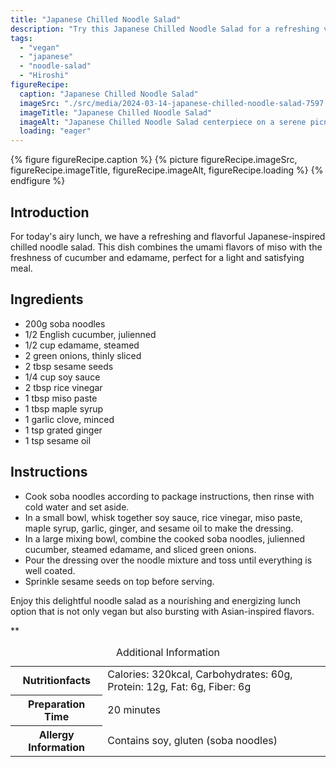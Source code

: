 ```yaml
---
title: "Japanese Chilled Noodle Salad"
description: "Try this Japanese Chilled Noodle Salad for a refreshing vegan lunch option. Soba noodles tossed in a savory miso dressing with crunchy cucumbers and edamame."
tags:
  - "vegan"
  - "japanese"
  - "noodle-salad"
  - "Hiroshi"
figureRecipe: 
  caption: "Japanese Chilled Noodle Salad"
  imageSrc: "./src/media/2024-03-14-japanese-chilled-noodle-salad-7597.png"
  imageTitle: "Japanese Chilled Noodle Salad"
  imageAlt: "Japanese Chilled Noodle Salad centerpiece on a serene picnic table, minimalist presentation exuding freshness and vegan essence"
  loading: "eager"
---
```


{% figure figureRecipe.caption %}
{% picture figureRecipe.imageSrc, figureRecipe.imageTitle, figureRecipe.imageAlt, figureRecipe.loading %}
{% endfigure %}

## Introduction

For today's airy lunch, we have a refreshing and flavorful Japanese-inspired chilled noodle salad. This dish combines the umami flavors of miso with the freshness of cucumber and edamame, perfect for a light and satisfying meal.

## Ingredients

- 200g soba noodles
- 1/2 English cucumber, julienned
- 1/2 cup edamame, steamed
- 2 green onions, thinly sliced
- 2 tbsp sesame seeds
- 1/4 cup soy sauce
- 2 tbsp rice vinegar
- 1 tbsp miso paste
- 1 tbsp maple syrup
- 1 garlic clove, minced
- 1 tsp grated ginger
- 1 tsp sesame oil

## Instructions

- Cook soba noodles according to package instructions, then rinse with cold water and set aside.
- In a small bowl, whisk together soy sauce, rice vinegar, miso paste, maple syrup, garlic, ginger, and sesame oil to make the dressing.
- In a large mixing bowl, combine the cooked soba noodles, julienned cucumber, steamed edamame, and sliced green onions.
- Pour the dressing over the noodle mixture and toss until everything is well coated.
- Sprinkle sesame seeds on top before serving.

Enjoy this delightful noodle salad as a nourishing and energizing lunch option that is not only vegan but also bursting with Asian-inspired flavors.

**

<table><caption class='sr-only'>Additional Information</caption><tr><th>Nutritionfacts</th><td>Calories: 320kcal, Carbohydrates: 60g, Protein: 12g, Fat: 6g, Fiber: 6g&nbsp;</td></tr><tr><th>Preparation Time</th><td>20 minutes&nbsp;</td></tr><tr><th>Allergy Information</th><td>Contains soy, gluten (soba noodles)&nbsp;</td></tr></table>

